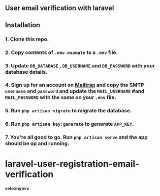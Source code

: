 

## User email verification with laravel

## Installation

### 1. Clone this repo.

### 2. Copy contents of `.env.example` to a `.env` file.

### 3. Update `DB_DATABASE` , `DB_USERNAME` and `DB_PASSWORD` with your database details.

### 4. Sign up for an account on [Mailtrap](https://mailtrap.io/) and copy the SMTP `username` and `password` and update the `MAIL_USERNAME` #and `MAIL_PASSWORD` with the same on your `.env` file.

### 5. Run `php artisan migrate` to migrate the database.

### 6. Run `php artisan key:generate` to generate `APP_KEY`.

### 7. You're all good to go. Run `php artisan serve` and the app should be up and running.




# laravel-user-registration-email-verification
#### seleznyovv

